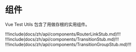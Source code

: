 # 组件

Vue Test Utils 包含了用做存根的实用组件。

!!!include(docs/zh/api/components/RouterLinkStub.md)!!!
!!!include(docs/zh/api/components/TransitionStub.md)!!!
!!!include(docs/zh/api/components/TransitionGroupStub.md)!!!
